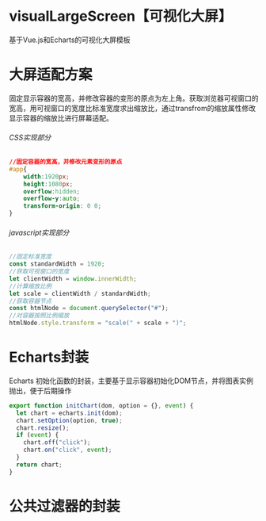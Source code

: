 # visualLargeScreen【可视化大屏】
基于Vue.js和Echarts的可视化大屏模板

# 大屏适配方案

固定显示容器的宽高，并修改容器的变形的原点为左上角。获取浏览器可视窗口的宽高，用可视窗口的宽度比标准宽度求出缩放比，通过transfrom的缩放属性修改显示容器的缩放比进行屏幕适配。

###### CSS实现部分 

```CSS
//固定容器的宽高，并修改元素变形的原点
#app{
    width:1920px;
    height:1080px;
    overflow:hidden;
    overflow-y:auto;
    transform-origin: 0 0;
}
```
###### javascript实现部分 

```javascript
//固定标准宽度
const standardWidth = 1920;
//获取可视窗口的宽度
let clientWidth = window.innerWidth;
//计算缩放比例
let scale = clientWidth / standardWidth;
//获取容器节点
const htmlNode = document.querySelector("#");
//对容器按照比例缩放
htmlNode.style.transform = "scale(" + scale + ")";
```

# Echarts封装

Echarts 初始化函数的封装，主要基于显示容器初始化DOM节点，并将图表实例抛出，便于后期操作

```javascript
export function initChart(dom, option = {}, event) {
  let chart = echarts.init(dom);
  chart.setOption(option, true);
  chart.resize();
  if (event) {
    chart.off("click");
    chart.on("click", event);
  }
  return chart;
}

```

# 公共过滤器的封装
